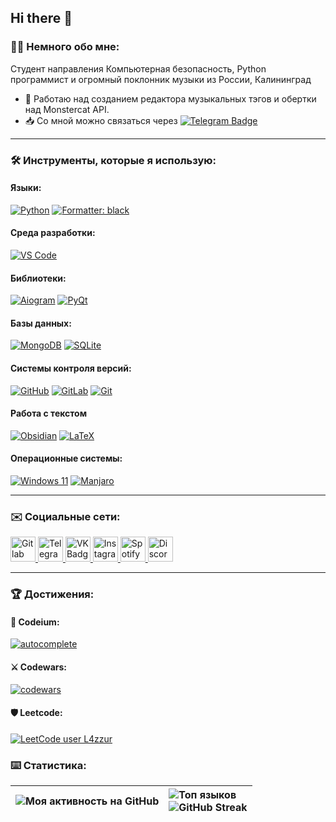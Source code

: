 ## Hi there 👋

<!--
**neqqvx/neqqvx** is a ✨ _special_ ✨ repository because its `README.md` (this file) appears on your GitHub profile.

Here are some ideas to get you started:

- 🔭 I’m currently working on ...
- 🌱 I’m currently learning ...
- 👯 I’m looking to collaborate on ...
- 🤔 I’m looking for help with ...
- 💬 Ask me about ...
- 📫 How to reach me: ...
- 😄 Pronouns: ...
- ⚡ Fun fact: ...
-->





### 👨‍💻 Немного обо мне:
Студент направления Компьютерная безопасность, Python программист и огромный поклонник музыки из России, Калининград
- 🔭 Работаю над созданием редактора музыкальных тэгов и обертки над Monstercat API.
- 📥 Со мной можно связаться через [![Telegram Badge](https://img.shields.io/badge/L4zzur-lightblue?logo=telegram)](https://t.me/neverlose_exe)

---
### 🛠️ Инструменты, которые я использую:
#### Языки:
[![Python](https://img.shields.io/badge/Python-3776AB?style=for-the-badge&logo=python&logoColor=white)](https://www.python.org/)
[![Formatter: black](https://img.shields.io/badge/formatter-black-000000?style=for-the-badge "formatter black")](https://github.com/psf/black)
#### Среда разработки:
[![VS Code](https://img.shields.io/badge/VS_Code-0078D4?style=for-the-badge&logo=visual%20studio%20code&logoColor=white "VSCode IDE")](https://code.visualstudio.com/)
<!--[![Neovim](https://img.shields.io/badge/NeoVim-%2357A143.svg?&style=for-the-badge&logo=neovim&logoColor=white)](https://neovim.io/) (Я пока только учусь им пользоваться-->
#### Библиотеки:
[![Aiogram](https://img.shields.io/badge/aiogram-2CA5E0?style=for-the-badge&logo=telegram&logoColor=white "Telegram Bot API Wrapper")](https://aiogram.dev/)
[![PyQt](https://img.shields.io/badge/PyQt-%23217346.svg?style=for-the-badge&logo=Qt&logoColor=white "Qt for Python")](https://wiki.qt.io/Qt_for_Python)
#### Базы данных:
[![MongoDB](https://img.shields.io/badge/MongoDB-%234ea94b.svg?style=for-the-badge&logo=mongodb&logoColor=white "Mongo NoSQL DataBase")](https://www.mongodb.com)
[![SQLite](https://img.shields.io/badge/sqlite-%2307405e.svg?style=for-the-badge&logo=sqlite&logoColor=white "SQLite DataBase")](https://www.sqlite.org)
#### Системы контроля версий:
[![GitHub](https://img.shields.io/badge/github-%23121011.svg?style=for-the-badge&logo=github&logoColor=white "You're here!")](https://github.com/)
[![GitLab](https://img.shields.io/badge/gitlab-%23181717.svg?style=for-the-badge&logo=gitlab&logoColor=white)](https://gitlab.com/)
[![Git](https://img.shields.io/badge/git-%23F05033.svg?style=for-the-badge&logo=git&logoColor=white "Git Version Control")](https://git-scm.com/)
#### Работа с текстом
[![Obsidian](https://img.shields.io/badge/Obsidian-%23483699.svg?style=for-the-badge&logo=obsidian&logoColor=white "Obsidian Markdown Editor")](https://obsidian.md/)
[![LaTeX](https://img.shields.io/badge/latex-%23008080.svg?style=for-the-badge&logo=latex&logoColor=white "LaTeX")]()
#### Операционные системы:
[![Windows 11](https://img.shields.io/badge/Windows%2011-%230079d5.svg?style=for-the-badge&logo=Windows%2011&logoColor=white "Windows 11")]()
[![Manjaro](https://img.shields.io/badge/Manjaro-35BF5C?style=for-the-badge&logo=Manjaro&logoColor=white "Linux Manjaro")](https://manjaro.org/)

---
### ✉️ Социальные сети:
<div>
    <a href="https://gitlab.com/L4zzur">
        <img src="gitlab.png" title="Gitlab" alt="Gitlab Badge" width="40" height="40">
    </a>
    <a href="https://t.me/L4zzur">
        <img src="tg.png" title="Telegram" alt="Telegram Badge" width="40" height="40">
    </a>
    <a href="https://vk.com/L4zzur">
        <img src="vk.png" title="VK" alt="VK Badge" width="40" height="40">
    </a>
    <a href="https://instagr.am/L4zzur">
        <img src="inst.png" title="Instagram" alt="Instagram Badge" width="40" height="40">
    </a>
    <a href="https://spoti.fi/3ysqUa1">
        <img src="spotify.png" title="Spotify" alt="Spotify Badge" width="40" height="40">
    </a>
    <a href="https://dsc.bio/l4zzur">
        <img src="discord.png" title="Discord" alt="Discord Badge" width="40" height="40">
    </a>
</div>

---
### 🏆 Достижения:
#### 🤖 Codeium:
[![autocomplete](https://codeium.com/badges/user/l4zzur/autocomplete)](https://codeium.com/profile/l4zzur)
#### ⚔️ Codewars:
[![codewars](https://www.codewars.com/users/L4zzur/badges/large)](https://www.codewars.com/users/L4zzur)
#### 🛡️ Leetcode:
[![LeetCode user L4zzur](https://img.shields.io/badge/dynamic/json?style=for-the-badge&labelColor=black&color=%23ffa116&label=Solved&query=solvedOverTotal&url=https%3A%2F%2Fbadge.xyli.tech/%2Fapi%2Fusers%2FL4zzur&logo=leetcode&logoColor=yellow)](https://leetcode.com/L4zzur/)

### ⌨️ Статистика:
| ![Моя активность на GitHub](https://github-readme-activity-graph.vercel.app/graph?username=L4zzur&theme=github-compact) | ![Топ языков](https://github-readme-stats.vercel.app/api/top-langs/?username=L4zzur&layout=compact&theme=dark)<br>![GitHub Streak](http://github-readme-streak-stats.herokuapp.com?user=L4zzur&theme=dark&background=000000)| 
| :---------- | :---------- |
